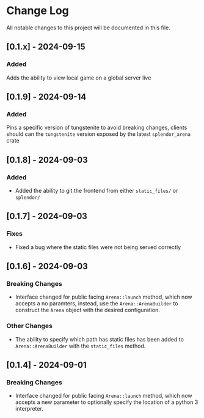 # Change Log

All notable changes to this project will be documented in this file.

## [0.1.x] - 2024-09-15

### Added

Adds the ability to view local game on a global server live

## [0.1.9] - 2024-09-14

### Added

Pins a specific version of tungstenite to avoid breaking changes,
clients should can the  `tungstenite` version exposed by the latest `splendor_arena` crate

 
## [0.1.8] - 2024-09-03
 
### Added

- Added the ability to git the frontend from either `static_files/` or `splendor/`  

## [0.1.7] - 2024-09-03
 
### Fixes

- Fixed a bug where the static files were not being served correctly 

## [0.1.6] - 2024-09-03
 
### Breaking Changes

- Interface changed for public facing `Arena::launch` method, which
now accepts a no paramters, instead, use the `Arena::ArenaBuilder` to
construct the `Arena` object with the desired configuration.

### Other Changes

- The ability to specify which path has static files has been added
to `Arena::ArenaBuilder` with the `static_files` method.
 
## [0.1.4] - 2024-09-01 
 
 
### Breaking Changes

- Interface changed for public facing `Arena::launch` method, which
now accepts a new parameter to optionally specify the location of a python 3
interpreter.
 
